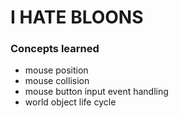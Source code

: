 # I HATE BLOONS

### Concepts learned
- mouse position
- mouse collision
- mouse button input event handling
- world object life cycle